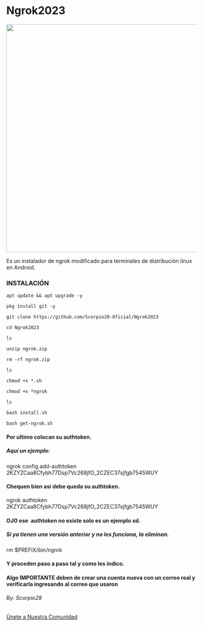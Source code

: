# Ngrok2023
<p align="center">
	<img src="https://i.imgur.com/XpfhdpD.jpeg" width="600px" hight="100px">
</p>
Es un instalador de ngrok modificado para terminales de distribución linux en Android.

### INSTALACIÓN

```
apt update && apt upgrade -y

pkg install git -y

git clone https://github.com/Scorpio28-Oficial/Ngrok2023

cd Ngrok2023

ls

unzip ngrok.zip

rm -rf ngrok.zip

ls

chmod +x *.sh

chmod +x *ngrok

ls

bash install.sh

bash get-ngrok.sh
```

#### Por ultimo colocan su authtoken.

##### Aquí un ejemplo:

ngrok config add-authtoken 2KZYZCaa8Cfybh77Dsp7Vc268jfO_2CZEC37sjfgb7545WUY


#### Chequen bien así debe queda su authtoken.


ngrok authtoken 2KZYZCaa8Cfybh77Dsp7Vc268jfO_2CZEC37sjfgb7545WUY

#### OJO ese  authtoken no existe solo es un ejemplo xd.

##### Si ya tienen una versión anterior y no les funciona, la eliminan.

rm $PREFIX/bin/ngrok

#### Y proceden paso a paso tal y como les indico.

#### Algo IMPORTANTE deben de crear una cuenta nueva con un correo real y verificarla ingresando al correo que usaron

###### By: Scorpio28

<a href="https://t.me/Informatic_in_Termux">Únete a Nuestra Comunidad</a>
